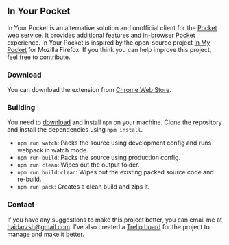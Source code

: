 ## In Your Pocket 

In Your Pocket is an alternative solution and unofficial client for the [Pocket](https://getpocket.com) web service. It provides additional features and in-browser [Pocket](https://getpocket.com) experience. In Your Pocket is inspired by the open-source project [In My Pocket](https://addons.mozilla.org/en-US/firefox/addon/in-my-pocket/) for Mozilla Firefox. If you think you can help improve this project, feel free to contribute.

### Download

You can download the extension from [Chrome Web Store](https://chrome.google.com/webstore/detail/in-your-pocket).

### Building

You need to [download](https://nodejs.org) and install `npm` on your machine. Clone the repository and install the dependencies using `npm install`.

* `npm run watch`: Packs the source using development config and runs webpack in watch mode.
* `npm run build`: Packs the source using production config.
* `npm run clean`: Wipes out the output folder.
* `npm run build:clean`: Wipes out the existing packed source code and re-build.
* `npm run pack`: Creates a clean build and zips it.

### Contact

If you have any suggestions to make this project better, you can email me at haidarzsh@gmail.com. I've also created a [Trello board](https://trello.com/b/WH2PPRZz) for the project to manage and make it better.
